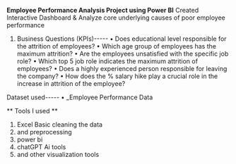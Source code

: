 **Employee Performance Analysis 
Project using Power BI**
Created Interactive Dashboard & Analyze core underlying causes of poor employee performance

1.	Business Questions (KPIs)-----
•	Does educational level responsible for the attrition of employees?
•	Which age group of employees has the maximum attrition?
•	Are the employees unsatisfied with the specific job role?
•	Which top 5 job role indicates the maximum attrition of employees?
•	Does a highly experienced person responsible for leaving the company?
•	How does the % salary hike play a crucial role in the increase in attrition of the employee?

Dataset used-----
•	_Employee Performance Data

** Tools I used **
1. Excel Basic cleaning the data
2. and preprocessing
3. power bi
4. chatGPT Ai tools
5. and other visualization tools 

